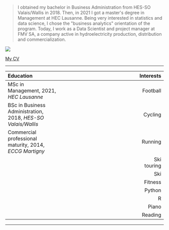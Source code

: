 
> I obtained my bachelor in Business Administration from HES-SO Valais/Wallis in 2018. Then, in 2021 I got a master's degree in Management at HEC Lausanne. Being very interested in statistics and data science, I chose the "business analytics" orientation of the program. Today, I work as a Data Scientist and project manager at FMV SA, a company active in hydroelectricity production, distribution and commercialization.


![](/profile.png)

[My CV](https://glovey.netlify.app/en/curriculum-vitæ/)


---

| **Education**                                                   |                                                     | **Interests**                                                   |
|:----------------------------------------------------------------|-----------------------------------------------------|-----------------------------------------------------------------:|
| MSc in Management, 2021, *HEC Lausanne*                         |                                                     | Football                                                        |
| BSc in Business Administration, 2018, *HES-SO Valais/Wallis*    |                                                     | Cycling                                                         |
| Commercial professional maturity, 2014, *ECCG Martigny*         |                                                     | Running                                                         |
|                                                                 |                                                     | Ski touring                                                     |
|                                                                 |                                                     | Ski                                                             |
|                                                                 |                                                     | Fitness                                                         |
|                                                                 |                                                     | Python                                                          |
|                                                                 |                                                     | R                                                               |
|                                                                 |                                                     | Piano                                                           |
|                                                                 |                                                     | Reading                                                         |


--- 





